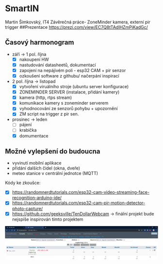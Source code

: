 # SmartIN
Martin Šimkovský, IT4
Závěrečná práce- ZoneMinder kamera, externí pir trigger
##Prezentace
https://prezi.com/view/EC7Q8tTAdIHZmPiKadGc/

## Časový harmonogram
- září -> 1 pol. října
  - [x] nakoupení HW
  - [x] nastudování datasheetů, dokumentací 
  - [x] zapojení na nepájivém poli - esp32 CAM + pir senzor
  - [x] ozkoušení software z githubu/ načerpání inspirací
- 2 pol. října -> listopad
  - [x] vytvoření viruálního stroje (ubuntu server konfigurace)
  - [x] ZONEMINDER SERVER (instalace, přidání kamery)
  - [x] kamera (http, rtps stream)
  - [x] komunikace kamery s zoneminder serverem
  - [x] vyhodnocování ze senzorů pohybu + upozornění
  - [x] ZM script na trigger z pir sen. 
- prosinec -> leden
  - [ ] pájení
  - [ ] krabička
  - [x] domumentace
  
## Možné vylepšení do budoucna
- vyvinutí mobilní aplikace
- přidání dalších čidel (okna, dveře)
- meteo stanice v centrální jednotce (MQTT)

Kódy ke zkoušce: 
- [x] https://randomnerdtutorials.com/esp32-cam-video-streaming-face-recognition-arduino-ide/
- [x] https://randomnerdtutorials.com/esp32-cam-pir-motion-detector-photo-capture/
- [x] https://github.com/geeksville/TenDollarWebcam -> finální projekt bude nejspíše inspirován tímto projektem

![Screenshot](zoneminder_server_start_proof.png)
